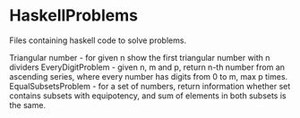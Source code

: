 # HaskellProblems
Files containing haskell code to solve problems.

Triangular number - for given n show the first triangular number with n dividers
EveryDigitProblem - given n, m and p, return n-th number from an ascending series, where every number has digits from 0 to m, max p times.
EqualSubsetsProblem - for a set of numbers, return information whether set contains subsets with equipotency, and sum of elements in both subsets is the same.
